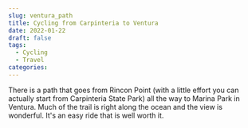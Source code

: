 ```yaml
---
slug: ventura_path
title: Cycling from Carpinteria to Ventura
date: 2022-01-22
draft: false
tags:
  - Cycling
  - Travel
categories:
---
```


There is a path that goes from Rincon Point (with a little effort you can actually start from
Carpinteria State Park) all the way to Marina Park in Ventura. Much of the trail is right along 
the ocean and the view is wonderful. It's an easy ride that is well worth it.
